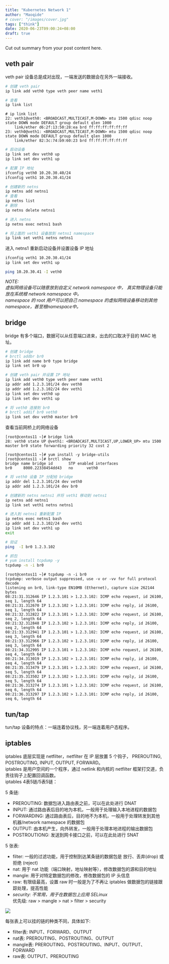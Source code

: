 ```yaml
---
title: "Kubernetes Network 1"
author: "Maoqide"
# cover: "/images/cover.jpg"
tags: ["think"]
date: 2020-06-23T09:00:24+08:00
draft: true
---
```


Cut out summary from your post content here.

<!--more-->

## veth pair
veth pair 设备总是成对出现，一端发送的数据会在另外一端接收。    
```bash
# 创建 veth pair
ip link add veth0 type veth peer name veth1

# 查看
ip link list
```
```
# ip link list
22: veth1@veth0: <BROADCAST,MULTICAST,M-DOWN> mtu 1500 qdisc noop state DOWN mode DEFAULT group default qlen 1000
    link/ether d6:2f:13:50:28:ea brd ff:ff:ff:ff:ff:ff
23: veth0@veth1: <BROADCAST,MULTICAST,M-DOWN> mtu 1500 qdisc noop state DOWN mode DEFAULT group default qlen 1000
    link/ether 82:3c:74:b9:60:23 brd ff:ff:ff:ff:ff:ff
```
```bash
# 启动设备
ip link set dev veth0 up
ip link set dev veth1 up

# 配置 IP 地址
ifconfig veth0 10.20.30.40/24
ifconfig veth1 10.20.30.41/24
```

```bash
# 创建新的 netns
ip netns add netns1
# 查看
ip netns list
# 删除
ip netns delete netns1

# 进入 netns
ip netns exec netns1 bash

# 将上面的 veth1 设备放到 netns1 namespace
ip link set veth1 netns netns1
```
进入 netns1 重新启动设备并设置设备 IP 地址    
```bash
ifconfig veth1 10.20.30.41/24
ip link set dev veth1 up
```
```bash
ping 10.20.30.41 -I veth0
```

*NOTE:*    
*虚拟网络设备可以随意放到自定义 network namespace 中， 真实物理设备只能放在系统根 network namespace 中。*    
*namespace 的 root 用户可以把自己 namespace 的虚拟网络设备移动到其他 namespace，甚至根namespace中。*    

## bridge
bridge 有多个端口，数据可以从任意端口进来，出去的口取决于目的 MAC 地址。    
```bash
# 创建 bridge
# brctl addbr br0
ip link add name br0 type bridge
ip link set br0 up
```

```bash
# 创建 veth pair 并设置 IP 地址
ip link add veth0 type veth peer name veth1
ip addr add 1.2.3.101/24 dev veth0
ip addr add 1.2.3.102/24 dev veth1
ip link set dev veth0 up
ip link set dev veth1 up
```

```bash
# 将 veth0 连接到 br0
# brctl addif br0 veth0
ip link set dev veth0 master br0
```

查看当前网桥上的网络设备    
```
[root@centos11 ~]# bridge link
28: veth0 state UP @veth1: <BROADCAST,MULTICAST,UP,LOWER_UP> mtu 1500 master br0 state forwarding priority 32 cost 2

[root@centos11 ~]# yum install -y bridge-utils 
[root@centos11 ~]# brctl show
bridge name	bridge id		STP enabled	interfaces
br0		8000.22338454dd43	no		veth0
```

```bash
# 将 veth0 设备 IP 分配给 bridge
ip addr del 1.2.3.101/24 dev veth0
ip addr add 1.2.3.101/24 dev br0
```

```bash
# 创建新的 netns netns1 并将 veth1 移动到 netns1
ip netns add netns1
ip link set veth1 netns netns1

# 进入到 netns1 重新配置 IP
ip netns exec netns1 bash
ip addr add 1.2.3.102/24 dev veth1
ip link set dev veth1 up
exit

# 验证
ping  -I br0 1.2.3.102

# 抓包
# yum install tcpdump -y
tcpdump -n -i br0
```
```
[root@centos11 ~]# tcpdump -n -i br0
tcpdump: verbose output suppressed, use -v or -vv for full protocol decode
listening on br0, link-type EN10MB (Ethernet), capture size 262144 bytes
08:21:31.312646 IP 1.2.3.101 > 1.2.3.102: ICMP echo request, id 26100, seq 1, length 64
08:21:31.312670 IP 1.2.3.102 > 1.2.3.101: ICMP echo reply, id 26100, seq 1, length 64
08:21:32.312822 IP 1.2.3.101 > 1.2.3.102: ICMP echo request, id 26100, seq 2, length 64
08:21:32.312848 IP 1.2.3.102 > 1.2.3.101: ICMP echo reply, id 26100, seq 2, length 64
08:21:33.312941 IP 1.2.3.101 > 1.2.3.102: ICMP echo request, id 26100, seq 3, length 64
08:21:33.312966 IP 1.2.3.102 > 1.2.3.101: ICMP echo reply, id 26100, seq 3, length 64
08:21:34.312995 IP 1.2.3.101 > 1.2.3.102: ICMP echo request, id 26100, seq 4, length 64
08:21:34.313019 IP 1.2.3.102 > 1.2.3.101: ICMP echo reply, id 26100, seq 4, length 64
08:21:35.313479 IP 1.2.3.101 > 1.2.3.102: ICMP echo request, id 26100, seq 5, length 64
08:21:35.313502 IP 1.2.3.102 > 1.2.3.101: ICMP echo reply, id 26100, seq 5, length 64
08:21:36.313274 IP 1.2.3.101 > 1.2.3.102: ICMP echo request, id 26100, seq 6, length 64
08:21:36.313297 IP 1.2.3.102 > 1.2.3.101: ICMP echo reply, id 26100, seq 6, length 64
```

## tun/tap
tun/tap 设备的特点：一端连着协议栈，另一端连着用户态程序。    


## iptables
iptables 底层实现是 netfilter，netfilter 在 IP 层放置 5 个钩子， PREROUTING, POSTROUTING, INPUT, OUTPUT, FORWARD。    
iptables 是用户空间的一个程序，通过 netlink 和内核的 netfilter 框架打交道，负责往钩子上配置回调函数。    
iptables 4表5链/5表5链：     

5 条链:    
- PREROUTING: 数据包进入路由表之前，可以在此处进行 DNAT    
- INPUT: 通过路由表后目的地为本机，一般用于处理输入本地进程的数据包    
- FORWARDING: 通过路由表后，目的地不为本机，一般用于处理转发到其他机器/network namespace 的数据包    
- OUTPUT: 由本机产生，向外转发，一般用于处理本地进程的输出数据包    
- POSTROUTIONG: 发送到网卡接口之前，可以在此处进行 SNAT    

5 张表:     
- filter: 一般的过滤功能，用于控制到达某条链的数据包是 放行、丢弃(drop) 或拒绝 (reject)    
- nat: 用于 nat 功能（端口映射，地址映射等），修改数据包的源和目的地址    
- mangle: 用于对特定数据包的修改，修改数据包的 IP 头信息    
- raw: 有限级最高，设置 raw 时一般是为了不再让 iptables 做数据包的链接跟踪处理，提高性能    
- *security: 不常用，用于在数据包上应用 SELinux*     
优先级: raw > mangle > nat > filter > security   

![](/media/posts/cloud/network/tables_traverse.jpg)    

每张表上可以挂的链的种类不同，具体如下:     
- filter表: INPUT、FORWARD、OUTPUT    
- nat表: PREROUTING、POSTROUTING、OUTPUT    
- mangle表: PREROUTING、POSTROUTING、INPUT、OUTPUT、FORWARD    
- raw表: OUTPUT、PREROUTING    